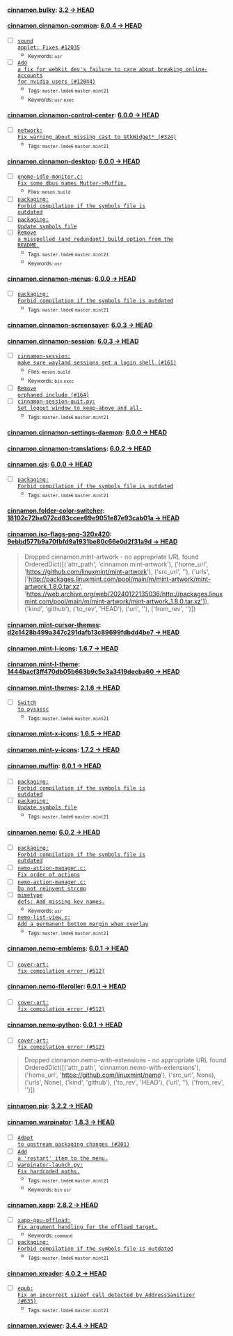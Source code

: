 
#### [cinnamon.bulky](https://github.com/linuxmint/bulky): [3.2 → HEAD](https://github.com/linuxmint/bulky/compare/3.2...HEAD)


#### [cinnamon.cinnamon-common](https://github.com/linuxmint/cinnamon): [6.0.4 → HEAD](https://github.com/linuxmint/cinnamon/compare/6.0.4...HEAD)

- [ ] [<code>sound applet: Fixes #12035</code>](https://github.com/linuxmint/cinnamon/commit/181cc7adebb6c2971492ba14408e6b215da942d7)
  - <sub>Keywords: <code>usr</code></sub>
- [ ] [<code>Add a fix for webkit dev's failure to care about breaking online-accounts for nvidia users (#12044)</code>](https://github.com/linuxmint/cinnamon/commit/6b986f02974dd3a12eb040f7fcbe1389d02d9f66)
  - <sub>Tags: <code>master.lmde6</code> <code>master.mint21</code></sub>
  - <sub>Keywords: <code>usr</code> <code>exec</code></sub>

#### [cinnamon.cinnamon-control-center](https://github.com/linuxmint/cinnamon-control-center): [6.0.0 → HEAD](https://github.com/linuxmint/cinnamon-control-center/compare/6.0.0...HEAD)

- [ ] [<code>network: Fix warning about missing cast to GtkWidget* (#324)</code>](https://github.com/linuxmint/cinnamon-control-center/commit/0361ff2974eb4741f3cd8b6db00dbe1ab56c8a59)
  - <sub>Tags: <code>master.lmde6</code> <code>master.mint21</code></sub>

#### [cinnamon.cinnamon-desktop](https://github.com/linuxmint/cinnamon-desktop): [6.0.0 → HEAD](https://github.com/linuxmint/cinnamon-desktop/compare/6.0.0...HEAD)

- [ ] [<code>gnome-idle-monitor.c: Fix some dbus names Mutter->Muffin.</code>](https://github.com/linuxmint/cinnamon-desktop/commit/d0f8c74a7864786cf040da31c7db83d8d2fcc5e4)
  - <sub>Files: <code>meson.build</code></sub>
- [ ] [<code>packaging: Forbid compilation if the symbols file is outdated</code>](https://github.com/linuxmint/cinnamon-desktop/commit/83f4f7744b44bed997803aa0775b38258a7a1b0e)
- [ ] [<code>packaging: Update symbols file</code>](https://github.com/linuxmint/cinnamon-desktop/commit/a9d71d12e3ceb4c93d3da830a8d9e46183d79b26)
- [ ] [<code>Remove a misspelled (and redundant) build option from the README.</code>](https://github.com/linuxmint/cinnamon-desktop/commit/96ae2a514a1ff0effe1181db47ff26b5e1267ad7)
  - <sub>Tags: <code>master.lmde6</code> <code>master.mint21</code></sub>
  - <sub>Keywords: <code>usr</code></sub>

#### [cinnamon.cinnamon-menus](https://github.com/linuxmint/cinnamon-menus): [6.0.0 → HEAD](https://github.com/linuxmint/cinnamon-menus/compare/6.0.0...HEAD)

- [ ] [<code>packaging: Forbid compilation if the symbols file is outdated</code>](https://github.com/linuxmint/cinnamon-menus/commit/5f899c375f77f5c41f98a18937dc5adb9d5a241a)
  - <sub>Tags: <code>master.lmde6</code> <code>master.mint21</code></sub>

#### [cinnamon.cinnamon-screensaver](https://github.com/linuxmint/cinnamon-screensaver): [6.0.3 → HEAD](https://github.com/linuxmint/cinnamon-screensaver/compare/6.0.3...HEAD)


#### [cinnamon.cinnamon-session](https://github.com/linuxmint/cinnamon-session): [6.0.3 → HEAD](https://github.com/linuxmint/cinnamon-session/compare/6.0.3...HEAD)

- [ ] [<code>cinnamon-session: make sure wayland sessions get a login shell (#161)</code>](https://github.com/linuxmint/cinnamon-session/commit/60fd654e186fbf6427d82c478961ac6a4331c634)
  - <sub>Files: <code>meson.build</code></sub>
  - <sub>Keywords: <code>bin</code> <code>exec</code></sub>
- [ ] [<code>Remove orphaned include (#164)</code>](https://github.com/linuxmint/cinnamon-session/commit/37dbe7c1a302ad22c24651bdd0787f1a8374c582)
- [ ] [<code>cinnamon-session-quit.py: Set logout window to keep-above and all-</code>](https://github.com/linuxmint/cinnamon-session/commit/bab87485cb7a4d67c1ce8bbae51efc5195c9d6d2)
  - <sub>Tags: <code>master.lmde6</code> <code>master.mint21</code></sub>

#### [cinnamon.cinnamon-settings-daemon](https://github.com/linuxmint/cinnamon-settings-daemon): [6.0.0 → HEAD](https://github.com/linuxmint/cinnamon-settings-daemon/compare/6.0.0...HEAD)


#### [cinnamon.cinnamon-translations](https://github.com/linuxmint/cinnamon-translations): [6.0.2 → HEAD](https://github.com/linuxmint/cinnamon-translations/compare/6.0.2...HEAD)


#### [cinnamon.cjs](https://github.com/linuxmint/cjs): [6.0.0 → HEAD](https://github.com/linuxmint/cjs/compare/6.0.0...HEAD)

- [ ] [<code>packaging: Forbid compilation if the symbols file is outdated</code>](https://github.com/linuxmint/cjs/commit/3ca108511ec6b6e436592180fcb167a39b6031d6)
  - <sub>Tags: <code>master.lmde6</code> <code>master.mint21</code></sub>

#### [cinnamon.folder-color-switcher](https://github.com/linuxmint/folder-color-switcher): [18102c72ba072cd83ccee69e9051e87e93cab01a → HEAD](https://github.com/linuxmint/folder-color-switcher/compare/18102c72ba072cd83ccee69e9051e87e93cab01a...HEAD)


#### [cinnamon.iso-flags-png-320x420](https://github.com/joielechong/iso-country-flags-svg-collection): [9ebbd577b9a70fbfd9a1931be80c66e0d2f31a9d → HEAD](https://github.com/joielechong/iso-country-flags-svg-collection/compare/9ebbd577b9a70fbfd9a1931be80c66e0d2f31a9d...HEAD)

> Dropped cinnamon.mint-artwork - no appropriate URL found OrderedDict([('attr_path', 'cinnamon.mint-artwork'), ('home_url', 'https://github.com/linuxmint/mint-artwork'), ('src_url', ''), ('urls', ['http://packages.linuxmint.com/pool/main/m/mint-artwork/mint-artwork_1.8.0.tar.xz', 'https://web.archive.org/web/20240122135036/http://packages.linuxmint.com/pool/main/m/mint-artwork/mint-artwork_1.8.0.tar.xz']), ('kind', 'github'), ('to_rev', 'HEAD'), ('url', ''), ('from_rev', '')])


#### [cinnamon.mint-cursor-themes](https://github.com/linuxmint/mint-cursor-themes): [d2c1428b499a347c291dafb13c89699fdbdd4be7 → HEAD](https://github.com/linuxmint/mint-cursor-themes/compare/d2c1428b499a347c291dafb13c89699fdbdd4be7...HEAD)


#### [cinnamon.mint-l-icons](https://github.com/linuxmint/mint-l-icons): [1.6.7 → HEAD](https://github.com/linuxmint/mint-l-icons/compare/1.6.7...HEAD)


#### [cinnamon.mint-l-theme](https://github.com/linuxmint/mint-l-theme): [1444bacf3ff470db05b663b9c5c3a3419decba60 → HEAD](https://github.com/linuxmint/mint-l-theme/compare/1444bacf3ff470db05b663b9c5c3a3419decba60...HEAD)


#### [cinnamon.mint-themes](https://github.com/linuxmint/mint-themes): [2.1.6 → HEAD](https://github.com/linuxmint/mint-themes/compare/2.1.6...HEAD)

- [ ] [<code>Switch to pysassc</code>](https://github.com/linuxmint/mint-themes/commit/b1dfbc54992cdcc8cb0c64e9bf5ac44d69ef9709)
  - <sub>Tags: <code>master.lmde6</code> <code>master.mint21</code></sub>

#### [cinnamon.mint-x-icons](https://github.com/linuxmint/mint-x-icons): [1.6.5 → HEAD](https://github.com/linuxmint/mint-x-icons/compare/1.6.5...HEAD)


#### [cinnamon.mint-y-icons](https://github.com/linuxmint/mint-y-icons): [1.7.2 → HEAD](https://github.com/linuxmint/mint-y-icons/compare/1.7.2...HEAD)


#### [cinnamon.muffin](https://github.com/linuxmint/muffin): [6.0.1 → HEAD](https://github.com/linuxmint/muffin/compare/6.0.1...HEAD)

- [ ] [<code>packaging: Forbid compilation if the symbols file is outdated</code>](https://github.com/linuxmint/muffin/commit/1f00c33a06ba5fe847ef0c7a5bfd1f5586be7640)
- [ ] [<code>packaging: Update symbols file</code>](https://github.com/linuxmint/muffin/commit/595d0733e7bda3bab483a2e86929204c262dc10f)
  - <sub>Tags: <code>master.lmde6</code> <code>master.mint21</code></sub>

#### [cinnamon.nemo](https://github.com/linuxmint/nemo): [6.0.2 → HEAD](https://github.com/linuxmint/nemo/compare/6.0.2...HEAD)

- [ ] [<code>packaging: Forbid compilation if the symbols file is outdated</code>](https://github.com/linuxmint/nemo/commit/5e2b088d7d32221978ddb658302d4604e266a8a6)
- [ ] [<code>nemo-action-manager.c: Fix order of actions</code>](https://github.com/linuxmint/nemo/commit/f866998b39cc170077b75fe0067357fdb4b3c66c)
- [ ] [<code>nemo-action-manager.c: Do not reinvent strcmp</code>](https://github.com/linuxmint/nemo/commit/3afe9d8890585bc7d0049fa11e24c929ed76a531)
- [ ] [<code>mimetype defs: Add missing key names.</code>](https://github.com/linuxmint/nemo/commit/0cb7df4844578b4f646bb7450dd38279518a2a16)
  - <sub>Keywords: <code>usr</code></sub>
- [ ] [<code>nemo-list-view.c: Add a permanent bottom margin when overlay</code>](https://github.com/linuxmint/nemo/commit/086a29d2dc2789afd7913da28545e695f6a49331)
  - <sub>Tags: <code>master.lmde6</code> <code>master.mint21</code></sub>

#### [cinnamon.nemo-emblems](https://github.com/linuxmint/nemo-extensions): [6.0.1 → HEAD](https://github.com/linuxmint/nemo-extensions/compare/6.0.1...HEAD)

- [ ] [<code>cover-art: fix compilation error (#512)</code>](https://github.com/linuxmint/nemo-extensions/commit/536abab57beb1462e122fbdf84018d35d136de98)

#### [cinnamon.nemo-fileroller](https://github.com/linuxmint/nemo-extensions): [6.0.1 → HEAD](https://github.com/linuxmint/nemo-extensions/compare/6.0.1...HEAD)

- [ ] [<code>cover-art: fix compilation error (#512)</code>](https://github.com/linuxmint/nemo-extensions/commit/536abab57beb1462e122fbdf84018d35d136de98)

#### [cinnamon.nemo-python](https://github.com/linuxmint/nemo-extensions): [6.0.1 → HEAD](https://github.com/linuxmint/nemo-extensions/compare/6.0.1...HEAD)

- [ ] [<code>cover-art: fix compilation error (#512)</code>](https://github.com/linuxmint/nemo-extensions/commit/536abab57beb1462e122fbdf84018d35d136de98)
> Dropped cinnamon.nemo-with-extensions - no appropriate URL found OrderedDict([('attr_path', 'cinnamon.nemo-with-extensions'), ('home_url', 'https://github.com/linuxmint/nemo'), ('src_url', None), ('urls', None), ('kind', 'github'), ('to_rev', 'HEAD'), ('url', ''), ('from_rev', '')])


#### [cinnamon.pix](https://github.com/linuxmint/pix): [3.2.2 → HEAD](https://github.com/linuxmint/pix/compare/3.2.2...HEAD)


#### [cinnamon.warpinator](https://github.com/linuxmint/warpinator): [1.8.3 → HEAD](https://github.com/linuxmint/warpinator/compare/1.8.3...HEAD)

- [ ] [<code>Adapt to upstream packaging changes (#201)</code>](https://github.com/linuxmint/warpinator/commit/414ac65acf8f6ea6fa4e8945863333dba984176d)
- [ ] [<code>Add a 'restart' item to the menu.</code>](https://github.com/linuxmint/warpinator/commit/a81c39d7786610fcf9cd6b1e536f66137970df2f)
- [ ] [<code>warpinator-launch.py: Fix hardcoded paths.</code>](https://github.com/linuxmint/warpinator/commit/1aeae3a4789ea9726cb70bdeaa93647980183abd)
  - <sub>Tags: <code>master.lmde6</code> <code>master.mint21</code></sub>
  - <sub>Keywords: <code>bin</code> <code>usr</code></sub>

#### [cinnamon.xapp](https://github.com/linuxmint/xapp): [2.8.2 → HEAD](https://github.com/linuxmint/xapp/compare/2.8.2...HEAD)

- [ ] [<code>xapp-gpu-offload: Fix argument handling for the offload target.</code>](https://github.com/linuxmint/xapp/commit/7ab8d1b93ea56b211e2a100a5b92cc1c843c10cc)
  - <sub>Keywords: <code>command</code></sub>
- [ ] [<code>packaging: Forbid compilation if the symbols file is outdated</code>](https://github.com/linuxmint/xapp/commit/e00c2188dcae09d88d3c83ccd84d7d47d7072ee1)
  - <sub>Tags: <code>master.lmde6</code> <code>master.mint21</code></sub>

#### [cinnamon.xreader](https://github.com/linuxmint/xreader): [4.0.2 → HEAD](https://github.com/linuxmint/xreader/compare/4.0.2...HEAD)

- [ ] [<code>epub: Fix an incorrect sizeof call detected by AddressSanitizer (#635)</code>](https://github.com/linuxmint/xreader/commit/1cde19228e6f46a9c0994566a941d9b63df9b68b)
  - <sub>Tags: <code>master.lmde6</code> <code>master.mint21</code></sub>

#### [cinnamon.xviewer](https://github.com/linuxmint/xviewer): [3.4.4 → HEAD](https://github.com/linuxmint/xviewer/compare/3.4.4...HEAD)

